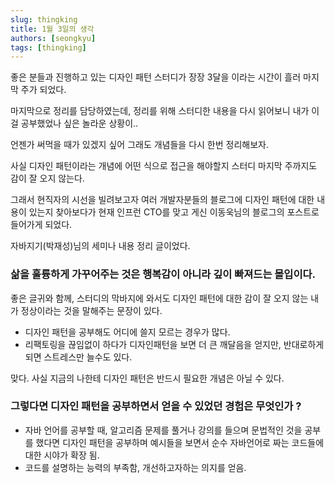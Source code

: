 ```yaml
---
slug: thingking
title: 1월 3일의 생각
authors: [seongkyu]
tags: [thingking]
---
```


좋은 분들과 진행하고 있는 디자인 패턴 스터디가 장장 3달을 이라는 시간이 흘러 마지막 주가 되었다.

마지막으로 정리를 담당하였는데, 정리를 위해 스터디한 내용을 다시 읽어보니 내가 이걸 공부했었나 싶은 놀라운 상황이..

언젠가 써먹을 때가 있겠지 싶어 그래도 개념들을 다시 한번 정리해보자.

사실 디자인 패턴이라는 개념에 어떤 식으로 접근을 해야할지 스터디 마지막 주까지도 감이 잘 오지 않는다.

그래서 현직자의 시선을 빌려보고자 여러 개발자분들의 블로그에 디자인 패턴에 대한 내용이 있는지 찾아보다가 현재 인프런 CTO를 맞고 게신 이동욱님의 블로그의 포스트로 들어가게 되었다.

자바지기(박재성)님의 세미나 내용 정리 글이었다.

### 삶을 훌륭하게 가꾸어주는 것은 행복감이 아니라 깊이 빠져드는 몰입이다.

좋은 글귀와 함께, 스터디의 막바지에 와서도 디자인 패턴에 대한 감이 잘 오지 않는 내가 정상이라는 것을 말해주는 문장이 있다.

- 디자인 패턴을 공부해도 어디에 쓸지 모르는 경우가 많다.
- 리팩토링을 끊임없이 하다가 디자인패턴을 보면 더 큰 깨달음을 얻지만, 반대로하게 되면 스트레스만 늘수도 있다.

맞다. 사실 지금의 나한테 디자인 패턴은 반드시 필요한 개념은 아닐 수 있다.

### 그렇다면 디자인 패턴을 공부하면서 얻을 수 있었던 경험은 무엇인가 ?

- 자바 언어를 공부할 때, 알고리즘 문제를 풀거나 강의를 들으며 문법적인 것을 공부를 했다면 디자인 패턴을 공부하며 예시들을 보면서 순수 자바언어로 짜는 코드들에 대한 시야가 확장 됨.
- 코드를 설명하는 능력의 부족함, 개선하고자하는 의지를 얻음.


